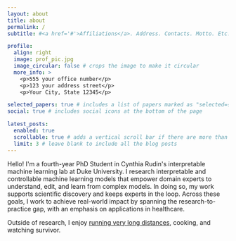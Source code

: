 ```yaml
---
layout: about
title: about
permalink: /
subtitle: #<a href='#'>Affiliations</a>. Address. Contacts. Motto. Etc.

profile:
  align: right
  image: prof_pic.jpg
  image_circular: false # crops the image to make it circular
  more_info: >
    <p>555 your office number</p>
    <p>123 your address street</p>
    <p>Your City, State 12345</p>

selected_papers: true # includes a list of papers marked as "selected={true}"
social: true # includes social icons at the bottom of the page

latest_posts:
  enabled: true
  scrollable: true # adds a vertical scroll bar if there are more than 3 new posts items
  limit: 3 # leave blank to include all the blog posts
---
```


Hello! I'm a fourth-year PhD Student in Cynthia Rudin's interpretable machine learning lab at Duke University. I research interpretable and controllable machine learning models that empower domain experts to understand, edit, and learn from complex models. In doing so, my work supports scientific discovery and keeps experts in the loop. Across these goals, I work to achieve real-world impact by spanning the research-to-practice gap, with an emphasis on applications in healthcare.

Outside of research, I enjoy [running very long distances](https://ultrasignup.com/results_participant.aspx?fname=Jon&lname=Donnelly), cooking, and watching survivor.
